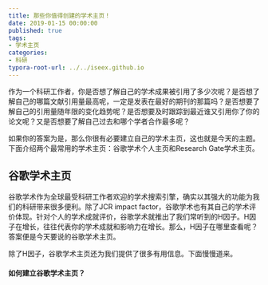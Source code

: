 ```yaml
---
title: 那些你值得创建的学术主页！
date: 2019-01-15 00:00:00
published: true
tags:
- 学术主页
categories:
- 科研
typora-root-url: ../../iseex.github.io
---
```


作为一个科研工作者，你是否想了解自己的学术成果被引用了多少次呢？是否想了解自己的哪篇文献引用量最高呢，一定是发表在最好的期刊的那篇吗？是否想要了解自己的引用量随年限的变化趋势呢？是否想要及时跟踪到最近谁又引用你了你的论文呢？又是否想要了解自己过去和哪个学者合作最多呢？

如果你的答案为是，那么你很有必要建立自己的学术主页，这也就是今天的主题。下面介绍两个最常用的学术主页：谷歌学术个人主页和Research Gate学术主页。

## 谷歌学术主页

谷歌学术作为全球最受科研工作者欢迎的学术搜索引擎，确实以其强大的功能为我们的科研带来很多便利。除了JCR impact factor，谷歌学术也有其自己的学术评价体现。针对个人的学术成就评价，谷歌学术就推出了我们常听到的H因子。H因子在增长，往往代表你的学术成就和影响力在增长。那么，H因子在哪里查看呢？答案便是今天要说的谷歌学术主页。

除了H因子，谷歌学术主页还为我们提供了很多有用信息。下面慢慢道来。

#### 如何建立谷歌学术主页？


